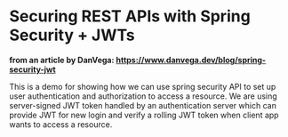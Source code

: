 # Securing REST APIs with Spring Security + JWTs

**from an article by DanVega: https://www.danvega.dev/blog/spring-security-jwt**

This is a demo for showing how we can use spring security API to set up user authentication and authorization to access a resource.
We are using server-signed JWT token handled by an authentication server which can provide JWT for new login and verify a rolling
JWT token when client app wants to access a resource.